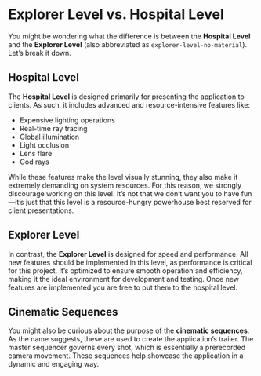 # Explorer Level vs. Hospital Level

You might be wondering what the difference is between the **Hospital Level** and the **Explorer Level** (also abbreviated as `explorer-level-no-material`). Let’s break it down.

## Hospital Level
The **Hospital Level** is designed primarily for presenting the application to clients. As such, it includes advanced and resource-intensive features like:
- Expensive lighting operations
- Real-time ray tracing
- Global illumination
- Light occlusion
- Lens flare
- God rays

While these features make the level visually stunning, they also make it extremely demanding on system resources. For this reason, we strongly discourage working on this level. It’s not that we don’t want you to have fun—it’s just that this level is a resource-hungry powerhouse best reserved for client presentations.

## Explorer Level
In contrast, the **Explorer Level** is designed for speed and performance. All new features should be implemented in this level, as performance is critical for this project. It’s optimized to ensure smooth operation and efficiency, making it the ideal environment for development and testing. Once new features are implemented you are free to put them to the hospital level. 

## Cinematic Sequences
You might also be curious about the purpose of the **cinematic sequences**. As the name suggests, these are used to create the application’s trailer. The master sequencer governs every shot, which is essentially a prerecorded camera movement. These sequences help showcase the application in a dynamic and engaging way.
